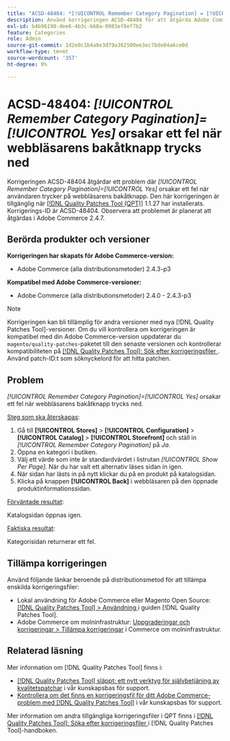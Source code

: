 ```yaml
---
title: "ACSD-48404: *[!UICONTROL Remember Category Pagination] = [!UICONTROL Yes]* orsakar fel när webbläsarens bakåtknapp trycks ned"
description: Använd korrigeringen ACSD-48404 för att åtgärda Adobe Commerce-problemet där *[!UICONTROL Remember Category Pagination] = [!UICONTROL Yes]* orsakar ett fel när webbläsarens knapp trycks ned.
exl-id: b4b96198-dee6-4b3c-b60a-0983ef8ef7b2
feature: Categories
role: Admin
source-git-commit: 1d2e0c1b4a8e3d79a362500ee3ec7bde84a6ce0d
workflow-type: tm+mt
source-wordcount: '357'
ht-degree: 0%

---
```


# ACSD-48404: *[!UICONTROL Remember Category Pagination]=[!UICONTROL Yes]* orsakar ett fel när webbläsarens bakåtknapp trycks ned

Korrigeringen ACSD-48404 åtgärdar ett problem där *[!UICONTROL Remember Category Pagination]=[!UICONTROL Yes]* orsakar ett fel när användaren trycker på webbläsarens bakåtknapp. Den här korrigeringen är tillgänglig när [[!DNL Quality Patches Tool (QPT)]](/help/announcements/adobe-commerce-announcements/magento-quality-patches-released-new-tool-to-self-serve-quality-patches.md) 1.1.27 har installerats. Korrigerings-ID är ACSD-48404. Observera att problemet är planerat att åtgärdas i Adobe Commerce 2.4.7.

## Berörda produkter och versioner

**Korrigeringen har skapats för Adobe Commerce-version:**

* Adobe Commerce (alla distributionsmetoder) 2.4.3-p3

**Kompatibel med Adobe Commerce-versioner:**

* Adobe Commerce (alla distributionsmetoder) 2.4.0 - 2.4.3-p3

>[!NOTE]
>
>Korrigeringen kan bli tillämplig för andra versioner med nya [!DNL Quality Patches Tool]-versioner. Om du vill kontrollera om korrigeringen är kompatibel med din Adobe Commerce-version uppdaterar du `magento/quality-patches`-paketet till den senaste versionen och kontrollerar kompatibiliteten på [[!DNL Quality Patches Tool]: Sök efter korrigeringsfiler ](https://experienceleague.adobe.com/tools/commerce-quality-patches/index.html). Använd patch-ID:t som söknyckelord för att hitta patchen.

## Problem

*[!UICONTROL Remember Category Pagination]=[!UICONTROL Yes]* orsakar ett fel när webbläsarens bakåtknapp trycks ned.


<u>Steg som ska återskapas</u>:

1. Gå till **[!UICONTROL Stores]** > **[!UICONTROL Configuration]** > **[!UICONTROL Catalog]** > **[!UICONTROL Storefront]** och ställ in *[!UICONTROL Remember Category Pagination]* på *Ja*.
1. Öppna en kategori i butiken.
1. Välj ett värde som inte är standardvärdet i listrutan *[!UICONTROL Show Per Page]*. När du har valt ett alternativ läses sidan in igen.
1. När sidan har lästs in på nytt klickar du på en produkt på katalogsidan.
1. Klicka på knappen **[!UICONTROL Back]** i webbläsaren på den öppnade produktinformationssidan.

<u>Förväntade resultat</u>:

Katalogsidan öppnas igen.

<u>Faktiska resultat</u>:

Kategorisidan returnerar ett fel.

## Tillämpa korrigeringen

Använd följande länkar beroende på distributionsmetod för att tillämpa enskilda korrigeringsfiler:

* Lokal användning för Adobe Commerce eller Magento Open Source: [[!DNL Quality Patches Tool] > Användning ](https://experienceleague.adobe.com/docs/commerce-operations/tools/quality-patches-tool/usage.html) i guiden [!DNL Quality Patches Tool].
* Adobe Commerce om molninfrastruktur: [Uppgraderingar och korrigeringar > Tillämpa korrigeringar](https://experienceleague.adobe.com/docs/commerce-cloud-service/user-guide/develop/upgrade/apply-patches.html) i Commerce om molninfrastruktur.

## Relaterad läsning

Mer information om [!DNL Quality Patches Tool] finns i:

* [[!DNL Quality Patches Tool] släppt: ett nytt verktyg för självbetjäning av kvalitetspatchar](/help/announcements/adobe-commerce-announcements/magento-quality-patches-released-new-tool-to-self-serve-quality-patches.md) i vår kunskapsbas för support.
* [Kontrollera om det finns en korrigeringsfil för ditt Adobe Commerce-problem med  [!DNL Quality Patches Tool]](/help/support-tools/patches-available-in-qpt-tool/check-patch-for-magento-issue-with-magento-quality-patches.md) i vår kunskapsbas för support.

Mer information om andra tillgängliga korrigeringsfiler i QPT finns i [[!DNL Quality Patches Tool]: Söka efter korrigeringsfiler ](https://experienceleague.adobe.com/tools/commerce-quality-patches/index.html) i [!DNL Quality Patches Tool]-handboken.
